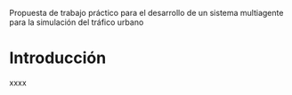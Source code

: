 Propuesta de trabajo práctico para el desarrollo de un sistema multiagente para la simulación del tráfico urbano 

# Introducción
xxxx
